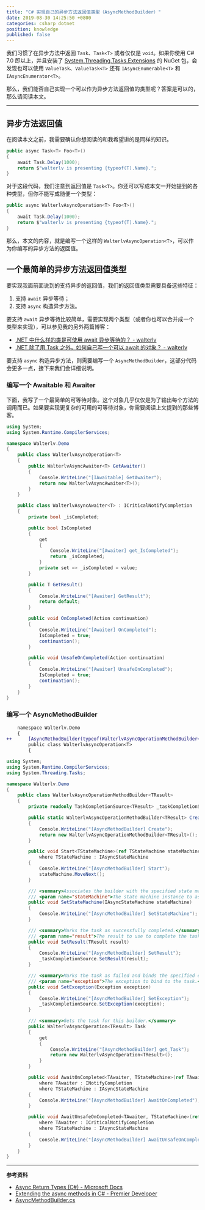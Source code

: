 ```yaml
---
title: "C# 实现自己的异步方法返回值类型（AsyncMethodBuilder）"
date: 2019-08-30 14:25:50 +0800
categories: csharp dotnet
position: knowledge
published: false
---
```


我们习惯了在异步方法中返回 `Task`、`Task<T>` 或者仅仅是 `void`。如果你使用 C# 7.0 即以上，并且安装了 [System.Threading.Tasks.Extensions](https://www.nuget.org/packages/System.Threading.Tasks.Extensions/) 的 NuGet 包，会发现也可以使用 `ValueTask`、`ValueTask<T>` 还有 `IAsyncEnumerable<T>` 和 `IAsyncEnumerator<T>`。

那么，我们能否自己实现一个可以作为异步方法返回值的类型呢？答案是可以的，那么请阅读本文。

---

<div id="toc"></div>

## 异步方法返回值

在阅读本文之前，我需要确认你想阅读的和我希望讲的是同样的知识。

```csharp
public async Task<T> Foo<T>()
{
    await Task.Delay(1000);
    return $"walterlv is presenting {typeof(T).Name}.";
}
```

对于这段代码，我们注意到返回值是 `Task<T>`。你还可以写成本文一开始提到的各种类型，但你不能写成随便一个类型：

```csharp
public async WalterlvAsyncOperation<T> Foo<T>()
{
    await Task.Delay(1000);
    return $"walterlv is presenting {typeof(T).Name}.";
}
```

那么，本文的内容，就是编写一个这样的 `WalterlvAsyncOperation<T>`，可以作为你编写的异步方法的返回值。

## 一个最简单的异步方法返回值类型

要实现我面前面说到的支持异步的返回值，我们的返回值类型需要具备这些特征：

1. 支持 `await` 异步等待；
1. 支持 `async` 构造异步方法。

要支持 `await` 异步等待比较简单，需要实现两个类型（或者你也可以合并成一个类型来实现），可以参见我的另外两篇博客：

- [.NET 中什么样的类是可使用 await 异步等待的？ - walterlv](/post/what-is-an-awaiter.html)
- [.NET 除了用 Task 之外，如何自己写一个可以 await 的对象？ - walterlv](/post/understand-and-write-custom-awaiter.html)

要支持 `async` 构造异步方法，则需要编写一个 `AsyncMethodBuilder`，这部分代码会更多一点，接下来我们会详细说明。

### 编写一个 Awaitable 和 Awaiter

下面，我写了一个最简单的可等待对象。这个对象几乎仅仅是为了输出每个方法的调用而已。如果要实现更复杂的可用的可等待对象，你需要阅读上文提到的那些博客。

```csharp
using System;
using System.Runtime.CompilerServices;

namespace Walterlv.Demo
{
    public class WalterlvAsyncOperation<T>
    {
        public WalterlvAsyncAwaiter<T> GetAwaiter()
        {
            Console.WriteLine("[IAwaitable] GetAwaiter");
            return new WalterlvAsyncAwaiter<T>();
        }
    }

    public class WalterlvAsyncAwaiter<T> : ICriticalNotifyCompletion
    {
        private bool _isCompleted;

        public bool IsCompleted
        {
            get
            {
                Console.WriteLine("[Awaiter] get_IsCompleted");
                return _isCompleted;
            }
            private set => _isCompleted = value;
        }

        public T GetResult()
        {
            Console.WriteLine("[Awaiter] GetResult");
            return default;
        }

        public void OnCompleted(Action continuation)
        {
            Console.WriteLine("[Awaiter] OnCompleted");
            IsCompleted = true;
            continuation();
        }

        public void UnsafeOnCompleted(Action continuation)
        {
            Console.WriteLine("[Awaiter] UnsafeOnCompleted");
            IsCompleted = true;
            continuation();
        }
    }
}
```

### 编写一个 AsyncMethodBuilder



```diff
    namespace Walterlv.Demo
    {
++      [AsyncMethodBuilder(typeof(WalterlvAsyncOperationMethodBuilder<>))]
        public class WalterlvAsyncOperation<T>
        {
```

```csharp
using System;
using System.Runtime.CompilerServices;
using System.Threading.Tasks;

namespace Walterlv.Demo
{
    public class WalterlvAsyncOperationMethodBuilder<TResult>
    {
        private readonly TaskCompletionSource<TResult> _taskCompletionSource = new TaskCompletionSource<TResult>();

        public static WalterlvAsyncOperationMethodBuilder<TResult> Create()
        {
            Console.WriteLine("[AsyncMethodBuilder] Create");
            return new WalterlvAsyncOperationMethodBuilder<TResult>();
        }

        public void Start<TStateMachine>(ref TStateMachine stateMachine)
            where TStateMachine : IAsyncStateMachine
        {
            Console.WriteLine("[AsyncMethodBuilder] Start");
            stateMachine.MoveNext();
        }

        /// <summary>Associates the builder with the specified state machine.</summary>
        /// <param name="stateMachine">The state machine instance to associate with the builder.</param>
        public void SetStateMachine(IAsyncStateMachine stateMachine)
        {
            Console.WriteLine("[AsyncMethodBuilder] SetStateMachine");
        }

        /// <summary>Marks the task as successfully completed.</summary>
        /// <param name="result">The result to use to complete the task.</param>
        public void SetResult(TResult result)
        {
            Console.WriteLine("[AsyncMethodBuilder] SetResult");
            _taskCompletionSource.SetResult(result);
        }

        /// <summary>Marks the task as failed and binds the specified exception to the task.</summary>
        /// <param name="exception">The exception to bind to the task.</param>
        public void SetException(Exception exception)
        {
            Console.WriteLine("[AsyncMethodBuilder] SetException");
            _taskCompletionSource.SetException(exception);
        }

        /// <summary>Gets the task for this builder.</summary>
        public WalterlvAsyncOperation<TResult> Task
        {
            get
            {
                Console.WriteLine("[AsyncMethodBuilder] get_Task");
                return new WalterlvAsyncOperation<TResult>();
            }
        }

        public void AwaitOnCompleted<TAwaiter, TStateMachine>(ref TAwaiter awaiter, ref TStateMachine stateMachine)
            where TAwaiter : INotifyCompletion
            where TStateMachine : IAsyncStateMachine
        {
            Console.WriteLine("[AsyncMethodBuilder] AwaitOnCompleted");
        }

        public void AwaitUnsafeOnCompleted<TAwaiter, TStateMachine>(ref TAwaiter awaiter, ref TStateMachine stateMachine)
            where TAwaiter : ICriticalNotifyCompletion
            where TStateMachine : IAsyncStateMachine
        {
            Console.WriteLine("[AsyncMethodBuilder] AwaitUnsafeOnCompleted");
        }
    }
}
```

---

**参考资料**

- [Async Return Types (C#) - Microsoft Docs](https://docs.microsoft.com/en-us/dotnet/csharp/programming-guide/concepts/async/async-return-types)
- [Extending the async methods in C# - Premier Developer](https://devblogs.microsoft.com/premier-developer/extending-the-async-methods-in-c/)
- [AsyncMethodBuilder.cs](https://referencesource.microsoft.com/#mscorlib/system/runtime/compilerservices/AsyncMethodBuilder.cs)
